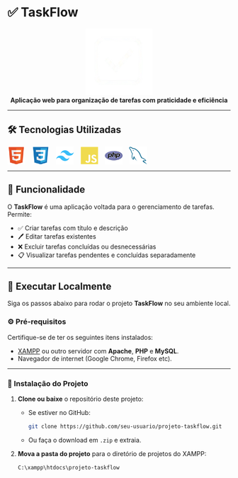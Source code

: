 # ✅ TaskFlow

<div align="center">
  <img src="./src/img/logo_task_flow.png" alt="TaskFlow Logo" height="150"/>
</div>

<div align="center">
  <strong>Aplicação web para organização de tarefas com praticidade e eficiência</strong>
</div>

---

## 🛠️ Tecnologias Utilizadas

<div align="center" style="display: flex; gap: 15px; flex-wrap: wrap;">
  <img src="https://raw.githubusercontent.com/devicons/devicon/master/icons/html5/html5-original.svg" alt="HTML" height="40" width="40">
  <img src="https://raw.githubusercontent.com/devicons/devicon/master/icons/css3/css3-original.svg" alt="CSS" height="40" width="40">
  <img src="https://raw.githubusercontent.com/devicons/devicon/master/icons/tailwindcss/tailwindcss-original.svg" alt="Tailwind" height="40" width="40">
  <img src="https://raw.githubusercontent.com/devicons/devicon/master/icons/javascript/javascript-plain.svg" alt="JavaScript" height="40" width="40">
  <img src="https://raw.githubusercontent.com/devicons/devicon/master/icons/php/php-original.svg" alt="PHP" height="40" width="40">
  <img src="https://raw.githubusercontent.com/devicons/devicon/master/icons/mysql/mysql-original.svg" alt="MySQL" height="40" width="40">
</div>

---

## 🚀 Funcionalidade

O **TaskFlow** é uma aplicação voltada para o gerenciamento de tarefas. Permite:
- ✅ Criar tarefas com título e descrição
- 🖊️ Editar tarefas existentes
- ❌ Excluir tarefas concluídas ou desnecessárias
- 📋 Visualizar tarefas pendentes e concluídas separadamente

---

## 🚀 Executar Localmente

Siga os passos abaixo para rodar o projeto **TaskFlow** no seu ambiente local.

### ⚙️ Pré-requisitos

Certifique-se de ter os seguintes itens instalados:

- [XAMPP](https://www.apachefriends.org/pt_br/index.html) ou outro servidor com **Apache**, **PHP** e **MySQL**.
- Navegador de internet (Google Chrome, Firefox etc).

---

### 📁 Instalação do Projeto

1. **Clone ou baixe** o repositório deste projeto:

   - Se estiver no GitHub:
     ```bash
     git clone https://github.com/seu-usuario/projeto-taskflow.git
     ```
   - Ou faça o download em `.zip` e extraia.

2. **Mova a pasta do projeto** para o diretório de projetos do XAMPP:

   ```bash
   C:\xampp\htdocs\projeto-taskflow


